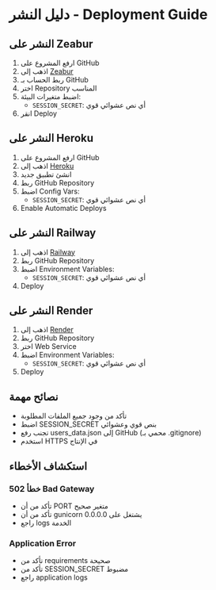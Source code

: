 # دليل النشر - Deployment Guide

## النشر على Zeabur

1. ارفع المشروع على GitHub
2. اذهب إلى [Zeabur](https://zeabur.com)
3. ربط الحساب بـ GitHub
4. اختر Repository المناسب
5. اضبط متغيرات البيئة:
   - `SESSION_SECRET`: أي نص عشوائي قوي
6. انقر Deploy

## النشر على Heroku

1. ارفع المشروع على GitHub
2. اذهب إلى [Heroku](https://heroku.com)
3. انشئ تطبيق جديد
4. ربط GitHub Repository
5. اضبط Config Vars:
   - `SESSION_SECRET`: أي نص عشوائي قوي
6. Enable Automatic Deploys

## النشر على Railway

1. اذهب إلى [Railway](https://railway.app)
2. ربط GitHub Repository
3. اضبط Environment Variables:
   - `SESSION_SECRET`: أي نص عشوائي قوي
4. Deploy

## النشر على Render

1. اذهب إلى [Render](https://render.com)
2. ربط GitHub Repository
3. اختر Web Service
4. اضبط Environment Variables:
   - `SESSION_SECRET`: أي نص عشوائي قوي
5. Deploy

## نصائح مهمة

- تأكد من وجود جميع الملفات المطلوبة
- اضبط SESSION_SECRET بنص قوي وعشوائي
- تجنب رفع users_data.json إلى GitHub (محمي بـ .gitignore)
- استخدم HTTPS في الإنتاج

## استكشاف الأخطاء

### خطأ 502 Bad Gateway
- تأكد من أن PORT متغير صحيح
- تأكد من أن gunicorn يشتغل على 0.0.0.0
- راجع logs الخدمة

### Application Error
- تأكد من requirements صحيحة
- تأكد من SESSION_SECRET مضبوط
- راجع application logs